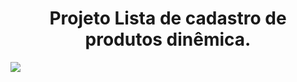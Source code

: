 <h1 align="center">Projeto Lista de cadastro de produtos dinêmica.</h1>



<p><img src="https://img.shields.io/badge/STATUS-EM%20DESENVOLVIMENTO-brightgreen"></p>
